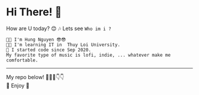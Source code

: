 # Hi There! 👋
How are U today? 😊 🎶  Lets see ```Who im i ?```
```
🐱‍🏍 I'm Hung Nguyen 😎😎
🏢🏢 I'm learning IT in  Thuy Loi University.
🐣 I started code since Sep 2020.
My favorite type of music is lofi, indie, ... whatever make me comfortable.
```
<hr>
My repo below! 🐧🐧😋👇👇 <br>
🎵 Enjoy 🎹

